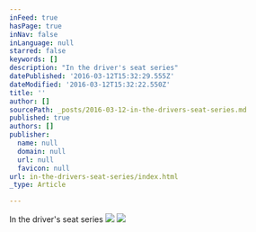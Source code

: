 ```yaml
---
inFeed: true
hasPage: true
inNav: false
inLanguage: null
starred: false
keywords: []
description: "In the driver's seat series"
datePublished: '2016-03-12T15:32:29.555Z'
dateModified: '2016-03-12T15:32:22.550Z'
title: ''
author: []
sourcePath: _posts/2016-03-12-in-the-drivers-seat-series.md
published: true
authors: []
publisher:
  name: null
  domain: null
  url: null
  favicon: null
url: in-the-drivers-seat-series/index.html
_type: Article

---
```

In the driver's seat series
![](https://the-grid-user-content.s3-us-west-2.amazonaws.com/4e69725e-1ce0-4e18-b5d4-2460fb37c7ba.jpg)
![](https://the-grid-user-content.s3-us-west-2.amazonaws.com/552e8cd7-a4fc-4d54-8244-e7a9c0c3e0c9.jpg)